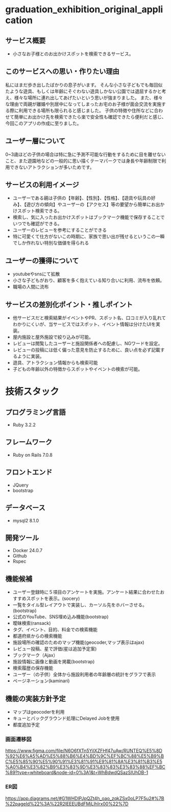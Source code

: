 # graduation_exhibition_original_application

## サービス概要
- 小さなお子様とのお出かけスポットを検索できるサービス。

## このサービスへの思い・作りたい理由
私にはまだ歩き出したばかりの息子がいます。
そんな小さな子どもでも毎回似たような遊具、もしくは年齢にそぐわない遊具しかない公園では退屈するかと考え、様々な場所に連れ出してあげたいという思いが強まりました。
また、様々な理由で両親が離婚や別居中になってしまったお宅のお子様が面会交流を実施する際に利用できる場所も限られると感じました。
子供の特徴や住所などに合わせて簡単にお出かけ先を検索できたら楽で安全性も確認できたら便利だと感じ、今回このアプリの作成に至りました。

## ユーザー層について
0~3歳ほどの子供の場合は特に急に予測不可能な行動をするために目を離せないこと、また遊園地などの一般的に思い描くテーマパークでは身長や年齢制限で利用できないアトラクションが多いためです。

## サービスの利用イメージ
- ユーザーである親は子供の【年齢】、【性別】、【性格】、【遊具や玩具の好み】、【遊び方の傾向】やユーザーの【アクセス】等の要望から簡単にお出かけスポット検索できる。
- 検索し、気に入ったお出かけスポットはブックマーク機能で保存することでいつでも確認ができる。
- ユーザーのレビューを参考にすることができる
- 特に可愛くて仕方がないこの時期に、家族で思い出が残せるというこの一瞬でしか作れない特別な価値を得られる

## ユーザーの獲得について
- youtubeやsnsにて拡散
- 小さな子どもがおり、顧客を多く抱えている知り合いに利用、流布を依頼。
- 職場の人間に流布

## サービスの差別化ポイント・推しポイント
- 他サービスだと検索結果がイベントやPR、スポット名、口コミが入り乱れてわかりにくいが、当サービスではスポット、イベント情報は分けたUIを実装。
- 屋内施設と屋外施設で絞り込みが可能。
- レビューは閲覧したユーザーと施設関係者への配慮し、NGワードを設定。
- レビューの投稿には低く偏った意見を防止するために、良い点を必ず記載するように実装。
- 遊具、アトラクション情報からも検索可能
- 子どもの年齢以外の特徴からスポットやイベントの検索が可能。

# 技術スタック

## プログラミング言語　
- Ruby 3.2.2

## フレームワーク
- Ruby on Rails 7.0.8

## フロントエンド
- JQuery
- bootstrap

## データベース
- mysql2 8.1.0

## 開発ツール
- Docker 24.0.7
- Github
- Rspec


## 機能候補
- ユーザー登録時に５項目のアンケートを実施。アンケート結果に合わせたおすすめスポットを表示。(socery)
- 一覧をタイル型レイアウトで実装し、カーソル先をホバーさせる。(bootstrap)
- 公式のYouTube、SNS埋め込み機能(bootstrap)
- 曖昧検索(ransack)
- タグ、イベント、目的、料金での検索機能
- 都道府県からの検索機能
- 施設場所の確認のためのマップ機能(geocoder,マップ表示はajax)
- レビュー投稿、星で評価(星は追加予定案)
- ブックマーク（Ajax）
- 施設情報に画像と動画を掲載(bootstrap)
- 検索履歴の保存機能
- ユーザー（の子供）全体から施設利用者の年齢層の統計をグラフで表示
- ページネーション(kaminari)

## 機能の実装方針予定
- マップはgeocoderを利用
- キューとバックグラウンド処理にDelayed Jobを使用
- 都度追加予定

### 画面遷移図
https://www.figma.com/file/N6O6fXTn5YilXZFHf47uAw/RUNTEQ%E5%8D%92%E6%A5%AD%E5%88%B6%E4%BD%9C%EF%BC%88%E5%B9%BC%E5%85%90%E5%90%91%E3%81%91%E9%81%8A%E3%81%B3%E5%A0%B4%E3%82%B9%E3%83%9D%E3%83%83%E3%83%88%EF%BC%89?type=whiteboard&node-id=0%3A1&t=WhBdwdQSazSIUhDB-1


### ER図
https://app.diagrams.net/#G1WHDlPJpQZt4h_oao_zqkZSx0oLP7F5u2#%7B%22pageId%22%3A%22R2lEEEUBdFMjLlhIrx00%22%7D